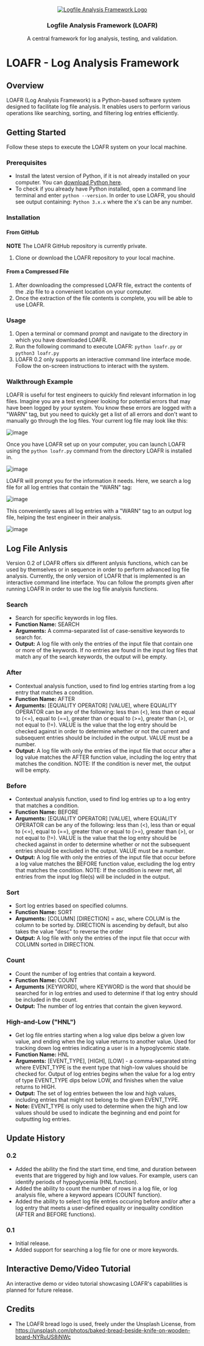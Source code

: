<div align="center">
  <a href="https://github.com/jmlackner/LOAFR">
    <img src="https://github.com/jmlackner/LOAFR/blob/main/loafr.jpg"
         alt="Logfile Analysis Framework Logo">
  </a>
<h3 align="center">Logfile Analysis Framework (LOAFR)</h3>
  <p align="center">
    A central framework for log analysis, testing, and validation.
  </p>
</div>

# LOAFR - Log Analysis Framework

## Overview
LOAFR (Log Analysis Framework) is a Python-based software system designed to facilitate log file analysis. It enables users to perform various operations like searching, sorting, and filtering log entries efficiently.

## Getting Started
Follow these steps to execute the LOAFR system on your local machine.

### Prerequisites
- Install the latest version of Python, if it is not already installed on your computer. You can [download Python here](https://www.python.org/downloads/).
- To check if you already have Python installed, open a command line terminal and enter `python --version`. In order to use LOAFR, you should see output containing: `Python 3.x.x` where the x's can be any number.

### Installation

#### From GitHub
**NOTE** The LOAFR GitHub repository is currently private.
1. Clone or download the LOAFR repository to your local machine.

#### From a Compressed File
1. After downloading the compressed LOAFR file, extract the contents of the .zip file to a convenient location on your computer.
2. Once the extraction of the file contents is complete, you will be able to use LOAFR.

### Usage
1. Open a terminal or command prompt and navigate to the directory in which you have downloaded LOAFR.
2. Run the following command to execute LOAFR: `python loafr.py` or `python3 loafr.py`
3. LOAFR 0.2 only supports an interactive command line interface mode. Follow the on-screen instructions to interact with the system.

### Walkthrough Example

LOAFR is useful for test engineers to quickly find relevant information in log files. Imagine you are a test engineer looking for potential errors that may have been logged by your system. You know these errors are logged with a "WARN" tag, but you need to quickly get a list of all errors and don't want to manually go through the log files. Your current log file may look like this:

![image](https://github.com/jmlackner/LOAFR/blob/main/docs/example_log.png)

Once you have LOAFR set up on your computer, you can launch LOAFR using the `python loafr.py` command from the directory LOAFR is installed in.

![image](https://github.com/jmlackner/LOAFR/blob/main/docs/step01.png)

LOAFR will prompt you for the information it needs. Here, we search a log file for all log entries that contain the "WARN" tag:

![image](https://github.com/jmlackner/LOAFR/blob/main/docs/step02.png)

This conveniently saves all log entries with a "WARN" tag to an output log file, helping the test engineer in their analysis.

![image](https://github.com/jmlackner/LOAFR/blob/main/docs/step03.png)

## Log File Anlysis

Version 0.2 of LOAFR offers six different anlysis functions, which can be used by themselves or in sequence in order to perform advanced log file analysis. Currently, the only version of LOAFR that is implemented is an interactive command line interface. You can follow the prompts given after running LOAFR in order to use the log file analysis functions.

### Search

- Search for specific keywords in log files.
- **Function Name:** SEARCH
- **Arguments:** A comma-separated list of case-sensitive keywords to search for.
- **Output:** A log file with only the entries of the input file that contain one or more of the keywords. If no entries are found in the input log files that match any of the search keywords, the output will be empty.

### After

- Contextual analysis function, used to find log entries starting from a log entry that matches a condition.
- **Function Name:** AFTER
- **Arguments:** \[EQUALITY OPERATOR\] \[VALUE\], where EQUALITY OPERATOR can be any of the following: less than (<), less than or equal to (<=), equal to (==), greater than or equal to (>=), greater than (>), or not equal to (!=). VALUE is the value that the log entry should be checked against in order to determine whether or not the current and subsequent entries should be included in the output. VALUE must be a number.
- **Output:** A log file with only the entries of the input file that occur after a log value matches the AFTER function value, including the log entry that matches the condition. NOTE: If the condition is never met, the output will be empty.

### Before

- Contextual analysis function, used to find log entries up to a log entry that matches a condition.
- **Function Name:** BEFORE
- **Arguments:** \[EQUALITY OPERATOR\] \[VALUE\], where EQUALITY OPERATOR can be any of the following: less than (<), less than or equal to (<=), equal to (==), greater than or equal to (>=), greater than (>), or not equal to (!=). VALUE is the value that the log entry should be checked against in order to determine whether or not the subsequent entries should be excluded in the output. VALUE must be a number.
- **Output:** A log file with only the entries of the input file that occur before a log value matches the BEFORE function value, excluding the log entry that matches the condition. NOTE: If the condition is never met, all entries from the input log file(s) will be included in the output.

### Sort

- Sort log entries based on specified columns.
- **Function Name:** SORT
- **Arguments:** \[COLUMN\] \[DIRECTION\] = asc, where COLUM is the column to be sorted by. DIRECTION is ascending by default, but also takes the value "desc" to reverse the order
- **Output:** A log file with only the entries of the input file that occur with COLUMN sorted in DIRECTION.

### Count

- Count the number of log entries that contain a keyword.
- **Function Name:** COUNT
- **Arguments** \[KEYWORD\], where KEYWORD is the word that should be searched for in log entries and used to determine if that log entry should be included in the count.
- **Output:** The number of log entries that contain the given keyword.

### High-and-Low ("HNL")

- Get log file entries starting when a log value dips below a given low value, and ending when the log value returns to another value. Used for tracking down log entries indicating a user is in a hypoglycemic state.
- **Function Name:** HNL
- **Arguments:** \[EVENT_TYPE\], \[HIGH\], \[LOW\] - a comma-separated string where EVENT_TYPE is the event type that high-low values should be checked for. Output of log entries begins when the value for a log entry of type EVENT_TYPE dips below LOW, and finishes when the value returns to HIGH.
- **Output:** The set of log entries between the low and high values, including entries that might not belong to the given EVENT_TYPE.
- **Note:** EVENT_TYPE is only used to determine when the high and low values should be used to indicate the beginning and end point for outputting log entries.

## Update History

### 0.2
- Added the ability the find the start time, end time, and duration between events that are 
  triggered by high and low values. For example, users can identify periods of hypoglycemia (HNL function).
- Added the ability to count the number of rows in a log file, or log analysis file, where a
  keyword appears (COUNT function).
- Added the ability to select log file entries occuring before and/or after a log entry that meets a user-defined equality or inequality condition (AFTER and BEFORE functions).

### 0.1
- Initial release.
- Added support for searching a log file for one or more keywords.

## Interactive Demo/Video Tutorial

An interactive demo or video tutorial showcasing LOAFR's capabilities is planned for future release.

## Credits

- The LOAFR bread logo is used, freely under the Unsplash License, from https://unsplash.com/photos/baked-bread-beside-knife-on-wooden-board-NYRuUS8iNWc
